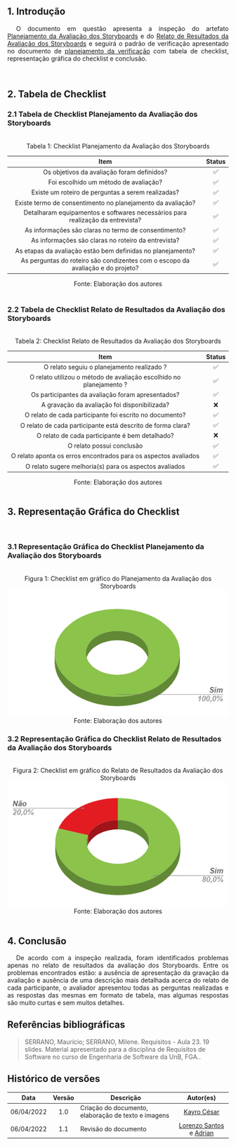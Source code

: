 ## 1. Introdução

<p style="text-indent: 20px; text-align: justify">
O documento em questão apresenta a inspeção do artefato <a href="https://interacao-humano-computador.github.io/2021.2-Prefeitura-de-Passo-Fundo/DesignAvaliacaoDesenvolvimento/Nivel1/Storyboard/PlanejamentoStoryboard/"> Planejamento da Avaliação dos Storyboards</a> e do <a href="https://interacao-humano-computador.github.io/2021.2-Prefeitura-de-Passo-Fundo/DesignAvaliacaoDesenvolvimento/Nivel1/Storyboard/RelatoStoryboard/">Relato de Resultados da Avaliação dos Storyboards</a> e seguirá o padrão de verificação apresentado no documento de <a href="https://interacao-humano-computador.github.io/2021.2-Prefeitura-de-Passo-Fundo/Verificacao/planejamento_verificacao/">planejamento da verificação</a> com tabela de checklist, representação gráfica do checklist e conclusão.</p>

<br>

## 2. Tabela de Checklist 

### 2.1 Tabela de Checklist Planejamento da Avaliação dos Storyboards
<br>
<center>
<figcaption> Tabela 1: Checklist Planejamento da Avaliação dos Storyboards</figcaption>

| Item | Status |
|:---:|:---:|
| Os objetivos da avaliação foram definidos?| ✅ |
|	Foi escolhido um método de avaliação? | ✅  |
| 	Existe um roteiro de perguntas a serem realizadas?| ✅  |
| 	Existe termo de consentimento no planejamento da avaliação?| ✅ |
| 	Detalharam equipamentos e softwares necessários para realização da entrevista?| ✅ |
|   As informações são claras no termo de consentimento?|✅|
|   As informações são claras no roteiro da entrevista?|✅|
|	As etapas da avaliação estão bem definidas no planejamento?|✅|
|   As perguntas do roteiro são condizentes com o escopo da avaliação e do projeto?|✅|



<figcaption> Fonte: Elaboração dos autores  </figcaption>
</center>

<br>

### 2.2 Tabela de Checklist Relato de Resultados da Avaliação dos Storyboards
<br>
<center>
<figcaption> Tabela 2: Checklist Relato de Resultados da Avaliação dos Storyboards </figcaption>

| Item | Status |
|:---:|:---:|
|  O relato seguiu o planejamento realizado ?| ✅ |
|  O relato utilizou o método de avaliação escolhido no planejamento ?| ✅ |
|	Os participantes da avaliação foram apresentados? |✅ |
| 	A gravação da avaliação foi disponibilizada?| ❌|
| 	O relato de cada participante foi escrito no documento?| ✅ |
| 	O relato de cada participante está descrito de forma clara?| ✅ |
| 	O relato de cada participante é bem detalhado?|❌|
|   O relato possui conclusão |✅|
|   O relato aponta os erros encontrados para os aspectos avaliados |✅|
|   O relato sugere melhoria(s) para os aspectos avaliados |✅|

<figcaption> Fonte: Elaboração dos autores  </figcaption>
</center>

<br>

## 3. Representação Gráfica do Checklist
<br>

### 3.1 Representação Gráfica do Checklist Planejamento da Avaliação dos Storyboards
<br>
<center>
<figcaption> Figura 1: Checklist em gráfico do Planejamento da Avaliação dos Storyboards</figcaption>
<img src="https://raw.githubusercontent.com/Interacao-Humano-Computador/2021.2-Prefeitura-de-Passo-Fundo/main/assets/img/graf_planejamento_av_storyboard.PNG">
<figcaption> Fonte: Elaboração dos autores  </figcaption>
</center>

### 3.2 Representação Gráfica do Checklist Relato de Resultados da Avaliação dos Storyboards
<br>
<center>
<figcaption> Figura 2: Checklist em gráfico do Relato de Resultados da Avaliação dos Storyboards</figcaption>
<img src="https://raw.githubusercontent.com/Interacao-Humano-Computador/2021.2-Prefeitura-de-Passo-Fundo/main/assets/img/graf_relato_av_storyboard.PNG">
<figcaption> Fonte: Elaboração dos autores  </figcaption>
</center>
<br>

## 4. Conclusão
<p style="text-indent: 20px; text-align: justify">
De acordo com a inspeção realizada, foram identificados problemas apenas no relato de resultados da avaliação dos Storyboards. Entre os problemas encontrados estão: a ausência de apresentação da gravação da avaliação e ausência de uma descrição mais detalhada acerca do relato de cada participante, o avaliador apresentou todas as perguntas realizadas e as respostas das mesmas em formato de tabela, mas algumas respostas são muito curtas e sem muitos detalhes.
</p>
        

## Referências bibliográficas

> SERRANO, Maurício; SERRANO, Milene. Requisitos - Aula 23. 19 slides. Material apresentado para a disciplina de Requisitos de Software no curso de Engenharia de Software da UnB, FGA..

## Histórico de versões

 | **Data**   | **Versão** | **Descrição**                            |                **Autor(es)**                 |
 | ---------- | :--------: | ---------------------------------------- | :------------------------------------------: |
 | 06/04/2022 |    1.0     |    Criação do documento, elaboração de texto e imagens   |        [Kayro César](https://github.com/kayrocesar)         |
 | 06/04/2022 |    1.1     |    Revisão do documento   |        [Lorenzo Santos](https://github.com/lorenzo7377)   e  [Adrian](https://github.com/SwampTG)     |
